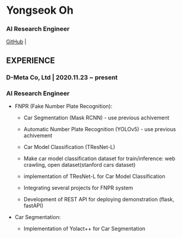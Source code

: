 # Yongseok Oh


### AI Research Engineer
[GitHub](https://github.com/Yongseok1113) |

## EXPERIENCE
### D-Meta Co, Ltd | 2020.11.23 ~ present 
### AI Research Engineer
 - FNPR (Fake Number Plate Recognition):
   - Car Segmentation (Mask RCNN) - use previous achivement
   - Automatic Number Plate Recognition (YOLOv5) - use previous achivement
   - Car Model Classification (TResNet-L)
 
   - Make car model classification dataset for train/inference: web crawling, open dataset(stanford cars dataset)
   - implementation of TResNet-L for Car Model Classification
   - Integrating several projects for FNPR system 
   - Development of REST API for deploying demonstration (flask, fastAPI)
 
 - Car Segmentation:
   - Implementation of Yolact++ for Car Segmentation
 


